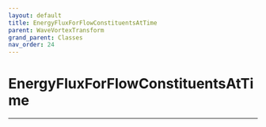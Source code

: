 ```yaml
---
layout: default
title: EnergyFluxForFlowConstituentsAtTime
parent: WaveVortexTransform
grand_parent: Classes
nav_order: 24
---
```


#  EnergyFluxForFlowConstituentsAtTime




---

